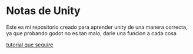 # Notas de Unity

Este es mi repositorio creado para aprender unity de una manera correcta, ya que probando godot no es tan malo, darle una funcion a cada cosa 

[tutorial que seguire](https://www.youtube.com/watch?v=AmGSEH7QcDg&t=23429s)